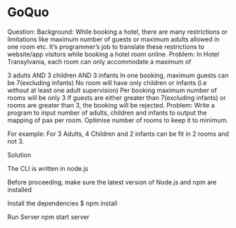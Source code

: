# GoQuo

Question:
Background:
While booking a hotel, there are many restrictions or limitations like maximum number of guests or maximum adults allowed in one room etc. It’s programmer’s job to translate these restrictions to website/app visitors while booking a hotel room online. Problem: In Hotel Transylvania, each room can only accommodate a maximum of

3 adults AND
3 children AND
3 infants
In one booking, maximum guests can be 7(excluding infants)
No room will have only children or infants (i.e without at least one adult supervision)
Per booking maximum number of rooms will be only 3
If guests are either greater than 7(excluding infants) or rooms are greater than 3, the booking will be rejected.
Problem:
Write a program to input number of adults, children and infants to output the mapping of pax per room. Optimise number of rooms to keep it to minimum.

For example:
For 3 Adults, 4 Children and 2 infants can be fit in 2 rooms and not 3.

Solution

The CLI is written in node.js

Before proceeding, make sure the latest version of Node.js and npm are installed

Install the dependencies
$ npm install

Run Server
npm start server
